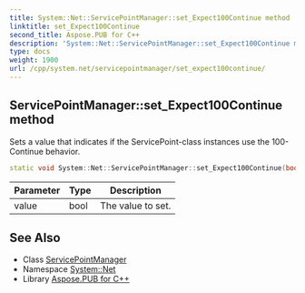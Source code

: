 ```yaml
---
title: System::Net::ServicePointManager::set_Expect100Continue method
linktitle: set_Expect100Continue
second_title: Aspose.PUB for C++
description: 'System::Net::ServicePointManager::set_Expect100Continue method. Sets a value that indicates if the ServicePoint-class instances use the 100-Continue behavior in C++.'
type: docs
weight: 1900
url: /cpp/system.net/servicepointmanager/set_expect100continue/
---
```

## ServicePointManager::set_Expect100Continue method


Sets a value that indicates if the ServicePoint-class instances use the 100-Continue behavior.

```cpp
static void System::Net::ServicePointManager::set_Expect100Continue(bool value)
```


| Parameter | Type | Description |
| --- | --- | --- |
| value | bool | The value to set. |

## See Also

* Class [ServicePointManager](../)
* Namespace [System::Net](../../)
* Library [Aspose.PUB for C++](../../../)
